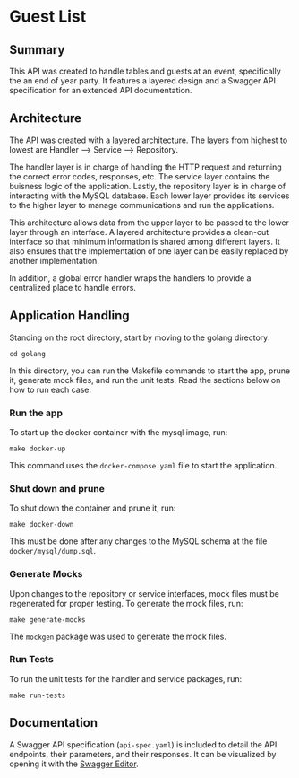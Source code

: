# Guest List

## Summary
This API was created to handle tables and guests at an event, specifically the an end of year party. It features a layered design and a Swagger API specification for an extended API documentation.

## Architecture
The API was created with a layered architecture. The layers from highest to lowest are Handler --> Service --> Repository.

The handler layer is in charge of handling the HTTP request and returning the correct error codes, responses, etc. The service layer contains the buisness logic of the application. Lastly, the repository layer is in charge of interacting with the MySQL database. Each lower layer provides its services to the higher layer to manage communications and run the applications.

This architecture allows data from the upper layer to be passed to the lower layer through an interface. A layered architecture provides a clean-cut interface so that minimum information is shared among different layers. It also ensures that the implementation of one layer can be easily replaced by another implementation.

In addition, a global error handler wraps the handlers to provide a centralized place to handle errors.

## Application Handling
Standing on the root directory, start by moving to the golang directory:
```
cd golang
```
In this directory, you can run the Makefile commands to start the app, prune it, generate mock files, and run the unit tests. Read the sections below on how to run each case.

### Run the app
To start up the docker container with the mysql image, run:
```
make docker-up
```
This command uses the `docker-compose.yaml` file to start the application.

### Shut down and prune
To shut down the container and prune it, run:
```
make docker-down
```
This must be done after any changes to the MySQL schema at the file  `docker/mysql/dump.sql`.

### Generate Mocks
Upon changes to the repository or service interfaces, mock files must be regenerated for proper testing. 
To generate the mock files, run:
```
make generate-mocks
```
The ```mockgen``` package was used to generate the mock files.

### Run Tests
To run the unit tests for the handler and service packages, run:
```
make run-tests
```

## Documentation 
A Swagger API specification (`api-spec.yaml`) is included to detail the API endpoints, their parameters, and their responses. It can be visualized by opening it with the [Swagger Editor](https://editor.swagger.io/).